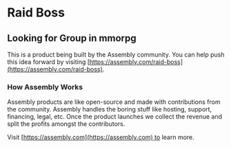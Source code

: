 # Raid Boss

## Looking for Group in mmorpg

This is a product being built by the Assembly community. You can help push this idea forward by visiting [https://assembly.com/raid-boss](https://assembly.com/raid-boss).

### How Assembly Works

Assembly products are like open-source and made with contributions from the community. Assembly handles the boring stuff like hosting, support, financing, legal, etc. Once the product launches we collect the revenue and split the profits amongst the contributors.

Visit [https://assembly.com](https://assembly.com) to learn more.
